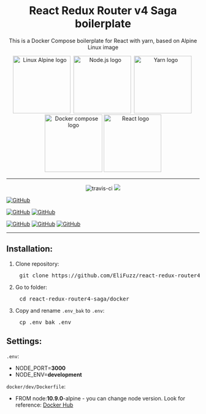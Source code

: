 <h1 align="center">React Redux Router v4 Saga boilerplate</h1>
<p align="center">This is a Docker Compose boilerplate for React with yarn, based on Alpine Linux image</p>
<p align="center">
  <img width="150" height="150" src="https://encrypted-tbn0.gstatic.com/images?q=tbn:ANd9GcQWDWWMBh8n7MPfnXSxV7u6XGLybLQNrF52NjoemwP1iLPqwnkMQQ" alt="Linux Alpine logo">&nbsp;
  <img width="150" height="150" src="https://nodejs.org/static/images/logo-light.svg" alt="Node.js logo">&nbsp;
  <img width="150" height="150" src="https://yarnpkg.com/assets/search/ico-yarn.svg" alt="Yarn logo">&nbsp;
  <img width="150" height="150" src="https://raw.githubusercontent.com/docker/compose/master/logo.png" alt="Docker compose logo">
  <img width="150" height="150" src="https://cdn-images-1.medium.com/max/1200/1*N_6DIrFp3b3qv3WTDohqxg.png" alt="React logo">
</p>

---

<p align="center">
  <img src="https://travis-ci.org/EliFuzz/react-redux-router4-saga.svg?branch=master" alt="travis-ci">
  <a href="https://codecov.io/gh/EliFuzz/react-redux-router4-saga">
    <img src="https://codecov.io/gh/EliFuzz/react-redux-router4-saga/branch/master/graph/badge.svg" />
  </a>
</p>

<p>

[![GitHub](https://img.shields.io/github/license/mashape/apistatus.svg)](https://github.com/EliFuzz/react-redux-router4-saga/blob/master/LICENSE)

[![GitHub](https://img.shields.io/badge/node-10.9.0-teal.svg)](https://nodejs.org/)
[![GitHub](https://img.shields.io/badge/yarn-1.9.4-teal.svg)](https://yarnpkg.com/)

[![GitHub](https://img.shields.io/badge/react-^16.4-dodgerblue.svg)](https://reactjs.org/)
[![GitHub](https://img.shields.io/badge/redux-^4-dodgerblue.svg)](https://redux.js.org/)
[![GitHub](https://img.shields.io/badge/saga-^0.16-dodgerblue.svg)](https://redux-saga.js.org/)

</p>

---

## Installation:
1. Clone repository:
<pre class="command-line">
    <span class="command">git clone https://github.com/EliFuzz/react-redux-router4-saga.git</span>
</pre>
2. Go to folder:
<pre class="command-line">
    <span class="command">cd react-redux-router4-saga/docker</span>
</pre>
3. Copy and rename `.env_bak` to `.env`:
<pre class="command-line">
    <span class="command">cp .env_bak .env</span>
</pre>


## Settings:
`.env`:
- NODE_PORT=**3000**
- NODE_ENV=**development**

`docker/dev/Dockerfile`:
- FROM node:**10.9.0**-alpine - you can change node version. Look for reference: [Docker Hub](https://hub.docker.com/_/node/)

